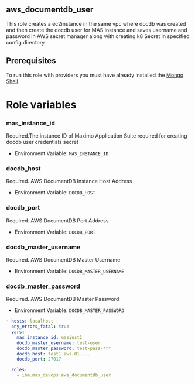 aws_documentdb_user
-----------------------
This role creates a ec2instance in the same vpc where docdb was created and then create the docdb user for MAS instance and saves username and password in AWS secret manager along with creating k8 Secret in specified config directory

## Prerequisites
To run this role with providers you must have already installed the [Mongo Shell](https://www.mongodb.com/docs/mongodb-shell/install/).

Role variables
=================

### mas_instance_id
Required.The instance ID of Maximo Application Suite required for creating docdb user credentials secret

- Environment Variable: `MAS_INSTANCE_ID`

### docdb_host
Required. AWS DocumentDB Instance Host Address

- Environment Variable: `DOCDB_HOST`

### docdb_port
Required. AWS DocumentDB Port Address

- Environment Variable: `DOCDB_PORT`

### docdb_master_username
Required. AWS DocumentDB Master Username

- Environment Variable: `DOCDB_MASTER_USERNAME`

### docdb_master_password
Required. AWS DocumentDB Master Password

- Environment Variable: `DOCDB_MASTER_PASSWORD`

```yaml
- hosts: localhost
  any_errors_fatal: true
  vars:
    mas_instance_id: masinst1
    docdb_master_username: test-user
    docdb_master_password: test-pass-***
    docdb_host: test1.aws-01....
    docdb_port: 27017

  roles:
    - ibm.mas_devops.aws_documentdb_user
```